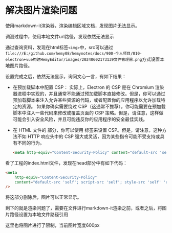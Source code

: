 # 解决图片渲染问题

使用markdown-it渲染器，渲染编辑区域文档，发现图片无法显示。

调测过程中，使用本地文件url路径，发现依然无法显示


通过查询资料，发现在html标签`<img>`中，src可以通过`file:///E:/github.com/hemy08/hemynotes/docs/900-个人项目/010-electron+vue构建HemyEditor/images/20240602173139文件管理器.png`方式设置本地图片路径。

设置完成之后，依然无法显示，询问文心一言，有如下结果：


- 在预加载脚本中配置 CSP：
实际上，Electron 的 CSP 是在 Chromium 渲染器进程中实现的，并且通常不能通过预加载脚本直接修改。但是，你可以通过预加载脚本来注入允许某些资源的代码，或者配置你的应用程序以允许加载特定的资源。
如果你确实需要绕过 CSP（这通常不推荐），你可能需要在预加载脚本中注入一些代码来修改或覆盖页面的 CSP 策略。但是，请注意，这样做可能会引入安全风险，并且可能违反你的应用程序的安全最佳实践。

- 在 HTML 文件的 <head> 部分，你可以使用 <meta> 标签来设置 CSP。但是，请注意，这种方法不如 HTTP 响应头中的 CSP 强大或灵活，因为某些指令可能不受支持或具有不同的行为。

    ```html
    <meta http-equiv="Content-Security-Policy" content="default-src 'self'; img-src 'self' data:;">
    ```

看了工程的index.html文件，发现在head部分中有如下代码：


```html
<meta
    http-equiv="Content-Security-Policy"
    content="default-src 'self'; script-src 'self'; style-src 'self' 'unsafe-inline'; img-src 'self' data:"
/>
```

将这部分删除后，图片可以正常显示。

剩下的就是渲染问题了，需要在文件进行markdown-it渲染之前，或者之后，将图片路径设置为本地文件路径引用

这里也将图片进行了限制，当前图片宽度600px